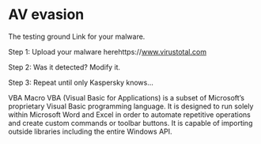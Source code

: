 # AV evasion

The testing ground Link for your malware.

Step 1: Upload your malware herehttps://www.virustotal.com

Step 2: Was it detected? Modify it.

Step 3: Repeat until only Kaspersky knows...

VBA Macro
VBA (Visual Basic for Applications) is a subset of Microsoft’s proprietary Visual Basic programming language. It is designed to run solely within Microsoft Word and Excel in order to automate repetitive operations and create custom commands or toolbar buttons. It is capable of importing outside libraries including the entire Windows API.
